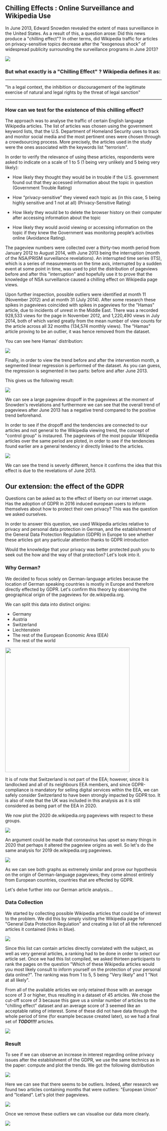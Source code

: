 ## Chilling Effects : Online Surveillance and Wikipedia Use

In June 2013, Edward Snowden revealed the extent of mass surveillance in the United States. As a result of this, a question arose: Did this news produce a "chilling effect"? In other terms, did Wikipedia traffic for articles on privacy-sensitive topics decrease after the “exogenous shock” of widespread publicity surrounding the surveillance programs in June 2013?

<img src="\images\surveillance.jpg">

### But what exactly is a "Chilling Effect" ? Wikipedia defines it as:

---

"In a legal context, the inhibition or discouragement of the legitimate exercise of natural and legal rights by the threat of legal sanction"

---

### How can we test for the existence of this chilling effect?

The approach was to analyse the traffic of certain English language Wikipedia articles. The list of articles was chosen using the government keyword lists, that the U.S. Department of Homeland Security uses to track and monitor social media and the most pertinent ones were chosen through a crowdsourcing process. More precisely, the articles used in the study were the ones associated with the keywords list "terrorism".

In order to verify the relevance of using these articles, respondents were asked to indicate on a scale of 1 to 5 (1 being very unlikely and 5 being very likely):

- How likely they thought they would be in trouble if the U.S. government found out that they accessed information about the topic in question (Government Trouble Rating)

- How “privacy-sensitive” they viewed each topic as (in this case, 5 being highly sensitive and 1 not at all) (Privacy-Sensitive Rating)

- How likely they would be to delete the browser history on their computer after accessing information about the topic

- How likely they would avoid viewing or accessing information on the topic if they knew the Government was monitoring people’s activities online (Avoidance Rating).

The pageview numbers were collected over a thirty-two month period from January 2012 to August 2014, with June 2013 being the interruption (month of the NSA/PRISM surveillance revelations). An interrupted time series (ITS), which is a series of measurements on the time axis, interrupted by a sudden event at some point in time, was used to plot the distribution of pageviews before and after this "interruption" and hopefully use it to prove that the knowledge of NSA surveillance caused a chilling effect on Wikipedia page views.

Upon further inspection, possible outliers were identified at month 11 (November 2012) and at month 31 (July 2014). After some research these spikes in pageviews coincided with spikes in pageviews for the "Hamas" article, due to incidents of unrest in the Middle East. There was a recorded 928,533 views for the page in November
2012, and 1,220,490 views in July 2014, both of which varied greatly from the mean number of view counts for the article across all 32 months (134,574 monthly views). The "Hamas" article proving to be an outlier, it was hence removed from the dataset.

You can see here Hamas' distribution:

<img src="\images\hamas.png">

Finally, in order to view the trend before and after the intervention month, a segmented linear regression is performed of the dataset. As you can guess, the regression is segmented in two parts: before and after June 2013.

This gives us the following result:

<img src="\images\figure_3.png">

We can see a large pageview dropoff in the pageviews at the moment of Snowden's revelations and furthermore we can see that the overall trend of pageviews after June 2013 has a negative trend compared to the positive trend beforehand.

In order to see if the dropoff and the tendencies are connected to our articles and not general to the Wikipedia viewing trend, the concept of "control group" is instaured. The pageviews of the most popular Wikipedia articles over the same period are ploted, in order to see if the tendencies found earlier are a general tendency ir directly linked to the articles.

<img src="\images\figure_5.png">

We can see the trend is severly different, hence it confirms the idea that this effect is due to the revelations of June 2013.

## Our extension: the effect of the GDPR

Questions can be asked as to the effect of liberty on our internet usage. Has the adoption of GDPR in 2016 induced european users to inform themselves about how to protect their own privacy? This was the question we asked ourselves.

In order to answer this question, we used Wikipedia articles relative to privacy and personal data protection in German, and the establishment of the General Data Protection Regulation (GDPR) in Europe to see whether these articles got any particular attention thanks to GDPR introduction

Would the knowledge that your privacy was better protected push you to seek out the how and the way of that protection? Let's look into it.

### Why German?

We decided to focus solely on German-language articles because the location of German speaking countries is mostly in Europe and therefore directly effected by GDPR. Let's confirm this theory by observing the geographical origin of the pageviews for de.wikipedia.org.

We can split this data into distinct origins:

- Germany
- Austria
- Switzerland
- Liechtenstein
- The rest of the European Economic Area (EEA)
- The rest of the world

<img src="\images\map_europe.jpg" width="400"/>

It is of note that Switzerland is not part of the EEA; however, since it is landlocked and all of its neighbours EEA members, and since GDPR-compliance is mandatory for selling digital services within the EEA, we can safely consider Switzerland to have been strongly impacted by GDPR too. It is also of note that the UK was included in this analysis as it is still considered as being part of the EEA in 2020.

We now plot the 2020 de.wikipedia.org pageviews with respect to these groups.

<img src="\images\german2020.JPG">

An argument could be made that coronavirus has upset so many things in 2020 that perhaps it altered the pageview origins as well. So let's do the same analysis for 2019 de.wikipedia.org pageviews.

<img src="\images\german2019.JPG">

As we can see both graphs as extremely similar and prove our hypothesis on the origin of German-language pageviews; they come almost entirely from European countries, countries that are effected by GDPR.

Let's delve further into our German article analysis...


### Data Collection

We started by collecting possible Wikipedia articles that could be of interest to the problem. We did this by simply visiting the Wikipedia page for "General Data Protection Regulation" and creating a list of all the referenced articles it contained (links in blue).

<img src="\images\GDPR.jpg">

Since this list can contain articles directly correlated with the subject, as well as very general articles, a ranking had to be done in order to select our article set. Once we had this list compiled, we asked thirteen participants to rank the pages on the question "Which of these Wikipedia articles would you most likely consult to inform yourself on the protection of your personal data online?". The ranking was from 1 to 5, 5 being "Very likely" and 1 "Not at all likely".

From all of the available articles we only retained those with an average score of 3 or higher, thus resulting in a dataset of 45 articles. We chose the cut-off score of 3 because this gave us a similar number of articles to the "chilling effect" dataset and an average score of 3 seemed like an acceptable rating of interest. Some of these did not have data through the whole period of time (for example because created later), so we had a final set of ___*TODO!!!!*___ articles.

<img src="\images\wordcloud.jpg">

### Result

To see if we can observe an increase in interest regarding online privacy issues after the establishment of the GDPR, we use the same technics as in the paper: compute and plot the trends. We got the following distribution

<img src="\images\distribution.jpg">

Here we can see that there seems to be outliers. Indeed, after research we found two articles containing months that were outliers: "European Union" and "Iceland". Let's plot their pageviews.

<img src="\images\distribution_iceland.jpg">

Once we remove these outliers we can visualise our data more clearly.

<img src="\images\distribution_cleaned.jpg">



